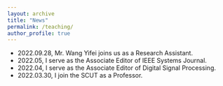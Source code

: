 ```yaml
---
layout: archive
title: "News"
permalink: /teaching/
author_profile: true
---
```



* 2022.09.28, Mr. Wang Yifei joins us as a Research Assistant.        
* 2022.05, I serve as the Associate Editor of IEEE Systems Journal.         
* 2022.04, I serve as the Associate Editor of Digital Signal Processing.     
* 2022.03.30, I join the SCUT as a Professor.                                  



